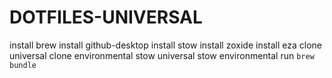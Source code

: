 # DOTFILES-UNIVERSAL

install brew
install github-desktop
install stow
install zoxide
install eza
clone universal
clone environmental
stow universal
stow environmental
run `brew bundle`
